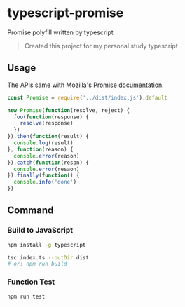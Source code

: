 # typescript-promise

Promise polyfill written by typescript

> Created this project for my personal study typescript

## Usage

The APIs same with Mozilla's [Promise documentation](https://developer.mozilla.org/en-US/docs/Web/JavaScript/Reference/Global_Objects/Promise).

```javascript
const Promise = require('../dist/index.js').default

new Promise(function(resolve, reject) {
  foo(function(response) {
    resolve(response)
  })
}).then(function(result) {
  console.log(result)
}, function(reason) {
  console.error(reason)
}).catch(function(reson) {
  console.error(resaon)
}).finally(function() {
  console.info('done')
})
```

## Command

### Build to JavaScript

```bash
npm install -g typescript

tsc index.ts --outDir dist
# or: npm run build
```

### Function Test

```
npm run test
```
